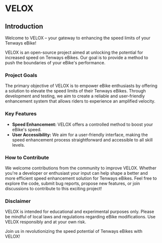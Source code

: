 # VELOX

## Introduction

Welcome to VELOX – your gateway to enhancing the speed limits of your Tenways eBike!

VELOX is an open-source project aimed at unlocking the potential for increased speed on Tenways eBikes. Our goal is to provide a method to push the boundaries of your eBike's performance.

### Project Goals

The primary objective of VELOX is to empower eBike enthusiasts by offering a solution to elevate the speed limits of their Tenways eBikes. Through development and testing, we aim to create a reliable and user-friendly enhancement system that allows riders to experience an amplified velocity.

### Key Features

- **Speed Enhancement:** VELOX offers a controlled method to boost your eBike's speed.
- **User Accessibility:** We aim for a user-friendly interface, making the speed enhancement process straightforward and accessible to all skill levels.

### How to Contribute

We welcome contributions from the community to improve VELOX. Whether you're a developer or enthusiast your input can help shape a better and more efficient speed enhancement solution for Tenways eBikes. Feel free to explore the code, submit bug reports, propose new features, or join discussions to contribute to this exciting project!

### Disclaimer

VELOX is intended for educational and experimental purposes only. Please be mindful of local laws and regulations regarding eBike modifications. Use VELOX responsibly and at your own risk.

Join us in revolutionizing the speed potential of Tenways eBikes with VELOX!
